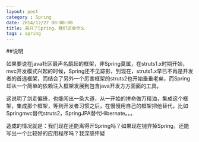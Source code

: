 ```yaml
---
layout: post
category : Spring
date: 2014/12/27 00:00:00 
title: 离开了Spring，我们还会什么
tags : spring
---
```



##说明

如果要说在java社区最声名鹊起的框架，非Spring莫属，在struts1.x时期开始，mvc开发模式兴起的时候，Spring还不见踪影，到现在，struts1.x早已不再是开发者的首选框架，而结合了另外一个厉害框架的struts2也开始垂垂老矣，而Spring却从一个简单的依赖注入框架发展到包含java开发方方面面的工具。

这说明了剑走偏锋，也能闯出一条大道，从一开始的拼命做万精油，集成这个框架，集成那个框架，等到开发者习惯之后，在慢慢用自己的框架把他替代，比如Springmvc替代struts2，SpringJPA替代Hibernate。。。

造成的情况就是：我们现在还能离得开Spring吗？如果现在抛弃掉Spring，还能写出一个比较好的应用程序吗？我深感怀疑
